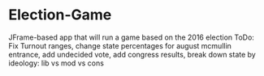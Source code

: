 # Election-Game
JFrame-based app that will run a game based on the 2016 election
ToDo: Fix Turnout ranges, change state percentages for august mcmullin entrance, add undecided vote, add congress results, break down state by ideology: lib vs mod vs cons
